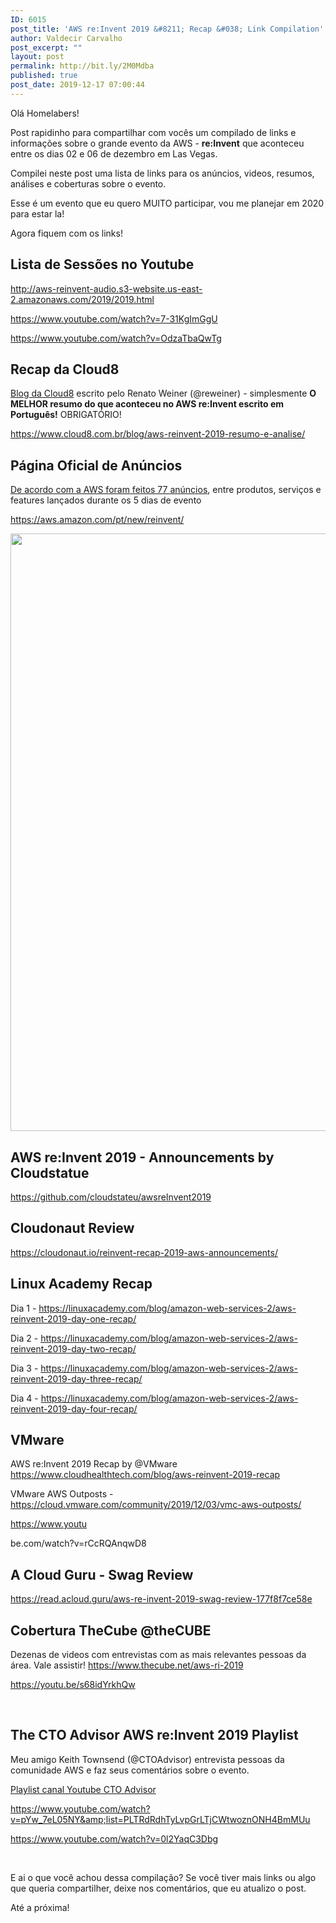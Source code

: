 ```yaml
---
ID: 6015
post_title: 'AWS re:Invent 2019 &#8211; Recap &#038; Link Compilation'
author: Valdecir Carvalho
post_excerpt: ""
layout: post
permalink: http://bit.ly/2M0Mdba
published: true
post_date: 2019-12-17 07:00:44
---
```

Olá Homelabers!

Post rapidinho para compartilhar com vocês um compilado de links e informações sobre o grande evento da AWS - <strong>re:Invent</strong> que aconteceu entre os dias 02 e 06 de dezembro em Las Vegas.

Compilei neste post uma lista de links para os anúncios, videos, resumos, análises e coberturas sobre o evento.

Esse é um evento que eu quero MUITO participar, vou me planejar em 2020 para estar la!

Agora fiquem com os links!
<h2>Lista de Sessões no Youtube</h2>
<a href="http://aws-reinvent-audio.s3-website.us-east-2.amazonaws.com/2019/2019.html" target="_blank" rel="noopener noreferrer">http://aws-reinvent-audio.s3-website.us-east-2.amazonaws.com/2019/2019.html</a>

https://www.youtube.com/watch?v=7-31KgImGgU

https://www.youtube.com/watch?v=OdzaTbaQwTg
<h2></h2>
<h2>Recap da Cloud8</h2>
<a href="https://www.cloud8.com.br/" target="_blank" rel="noopener noreferrer">Blog da Cloud8</a> escrito pelo Renato Weiner (@reweiner) - simplesmente <strong>O MELHOR resumo do que aconteceu no AWS re:Invent escrito em Português!</strong> OBRIGATÓRIO!

<a href="https://www.cloud8.com.br/blog/aws-reinvent-2019-resumo-e-analise/" target="_blank" rel="noopener noreferrer">https://www.cloud8.com.br/blog/aws-reinvent-2019-resumo-e-analise/</a>
<h2>Página Oficial de Anúncios</h2>
<a href="https://pages.awscloud.com/index.php/email/emailWebview" target="_blank" rel="noopener noreferrer">De acordo com a AWS foram feitos 77 anúncios</a>, entre produtos, serviços e features lançados durante os 5 dias de evento

<a href="https://aws.amazon.com/pt/new/reinvent/" target="_blank" rel="noopener noreferrer">https://aws.amazon.com/pt/new/reinvent/</a>

<img class="aligncenter size-large wp-image-6034" src="http://homelaber.com.br/site/wp-content/uploads/2019/12/aws-reinvent2019-announcements-644x956.jpg" alt="" width="644" height="956" />
<h2>AWS re:Invent 2019 - Announcements by Cloudstatue</h2>
<a href="https://github.com/cloudstateu/awsreInvent2019" target="_blank" rel="noopener noreferrer">https://github.com/cloudstateu/awsreInvent2019</a>
<h2>Cloudonaut Review</h2>
<a href="https://cloudonaut.io/reinvent-recap-2019-aws-announcements/" target="_blank" rel="noopener noreferrer">https://cloudonaut.io/reinvent-recap-2019-aws-announcements/</a>
<h2>Linux Academy Recap</h2>
Dia 1 - <a href="https://linuxacademy.com/blog/amazon-web-services-2/aws-reinvent-2019-day-one-recap/" target="_blank" rel="noopener noreferrer">https://linuxacademy.com/blog/amazon-web-services-2/aws-reinvent-2019-day-one-recap/</a>

Dia 2 - <a href="https://linuxacademy.com/blog/amazon-web-services-2/aws-reinvent-2019-day-two-recap/" target="_blank" rel="noopener noreferrer">https://linuxacademy.com/blog/amazon-web-services-2/aws-reinvent-2019-day-two-recap/</a>

Dia 3 - <a href="https://linuxacademy.com/blog/amazon-web-services-2/aws-reinvent-2019-day-three-recap/" target="_blank" rel="noopener noreferrer">https://linuxacademy.com/blog/amazon-web-services-2/aws-reinvent-2019-day-three-recap/</a>

Dia 4 - <a href="https://linuxacademy.com/blog/amazon-web-services-2/aws-reinvent-2019-day-four-recap/" target="_blank" rel="noopener noreferrer">https://linuxacademy.com/blog/amazon-web-services-2/aws-reinvent-2019-day-four-recap/</a>
<h2>VMware</h2>
AWS re:Invent 2019 Recap by @VMware <a href="https://www.cloudhealthtech.com/blog/aws-reinvent-2019-recap" target="_blank" rel="noopener noreferrer">https://www.cloudhealthtech.com/blog/aws-reinvent-2019-recap</a>

VMware AWS Outposts - <a href="https://cloud.vmware.com/community/2019/12/03/vmc-aws-outposts/" target="_blank" rel="noopener noreferrer">https://cloud.vmware.com/community/2019/12/03/vmc-aws-outposts/</a>

https://www.youtu

be.com/watch?v=rCcRQAnqwD8
<h2>A Cloud Guru - Swag Review</h2>
<a href="https://read.acloud.guru/aws-re-invent-2019-swag-review-177f8f7ce58e" target="_blank" rel="noopener noreferrer">https://read.acloud.guru/aws-re-invent-2019-swag-review-177f8f7ce58e</a>
<h2>Cobertura TheCube @theCUBE</h2>
Dezenas de videos com entrevistas com as mais relevantes pessoas da área. Vale assistir! <a href="https://www.thecube.net/aws-ri-2019" target="_blank" rel="noopener noreferrer">https://www.thecube.net/aws-ri-2019</a>

https://youtu.be/s68idYrkhQw

&nbsp;
<h2>The CTO Advisor AWS re:Invent 2019 Playlist</h2>
Meu amigo Keith Townsend (@CTOAdvisor) entrevista pessoas da comunidade AWS e faz seus comentários sobre o evento.

<a href="https://www.youtube.com/playlist?list=PLTRdRdhTyLvpGrLTjCWtwoznONH4BmMUu" target="_blank" rel="noopener noreferrer">Playlist canal Youtube CTO Advisor</a>

https://www.youtube.com/watch?v=pYw_7eL05NY&amp;list=PLTRdRdhTyLvpGrLTjCWtwoznONH4BmMUu

https://www.youtube.com/watch?v=0l2YaqC3Dbg

&nbsp;

E ai o que você achou dessa compilação? Se você tiver mais links ou algo que queria compartilher, deixe nos comentários, que eu atualizo o post.

Até a próxima!